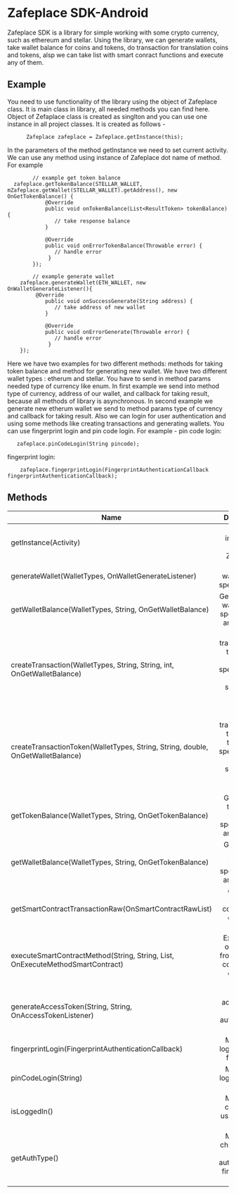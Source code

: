 # Zafeplace  SDK-Android

 Zafeplace  SDK is a library for simple working with some crypto currency, such as ethereum and stellar. Using the library, we can
 generate wallets, take wallet balance for coins and tokens, do transaction for translation coins and tokens, alsp we can take list with smart conract functions and 
 execute any of them. 
 
 Example
 -------
 
 You need to use functionality of the library using the object of Zafeplace class. It is main class in library, all needed methods you
 can find here. Object of Zefaplace class is created as singlton and you can use one instance in all project classes. It is created as follows - 
 
          Zafeplace zafeplace = Zafeplace.getInstance(this);
 In the parameters of the method getInstance we need to set current activity.
 We can use any method using instance of Zafeplace dot name of method. For example 
                
            // example get token balance
      zafeplace.getTokenBalance(STELLAR_WALLET, mZafeplace.getWallet(STELLAR_WALLET).getAddress(), new OnGetTokenBalance() {
                @Override
                public void onTokenBalance(List<ResultToken> tokenBalance) {
                   // take response balance 
                }

                @Override
                public void onErrorTokenBalance(Throwable error) {
                   // handle error 
                 }
            });
            
            // example generate wallet
        zafeplace.generateWallet(ETH_WALLET, new OnWalletGenerateListener(){
             @Override
                public void onSuccessGenerate(String address) {
                   // take address of new wallet
                }

                @Override
                public void onErrorGenerate(Throwable error) {
                   // handle error 
                 }
        });
  Here we have two examples for two different methods: methods for taking token balance and method for generating new wallet. We have two different wallet types
  : etherum and stellar. You have to send in method params needed type of currency like enum.
  In first example we send into method type of currency, address of our wallet, and callback for taking result, because all methods of library is asynchronous.
  In second example we generate new etherum wallet we send to method params type of currency and callback for taking result.
  Also we can login for user authentication and using some methods like creating transactions and generating wallets.
  You can use fingerprint login and pin code login. For example - pin code login:
      
       zafeplace.pinCodeLogin(String pincode);
   fingerprint login:
   
        zafeplace.fingerprintLogin(FingerprintAuthenticationCallback fingerprintAuthenticationCallback);
             
       
  
  Methods
  -------
  
| Name        | Description           | 
| ------------- |:-------------:| 
|  getInstance(Activity)     |  Create instance of class Zafeplace.  | 
| generateWallet(WalletTypes, OnWalletGenerateListener) | Generate wallet for the specified type. | 
| getWalletBalance(WalletTypes, String, OnGetWalletBalance) | Get balance of wallet for the specified type and address |
| createTransaction(WalletTypes, String, String, int, OnGetWalletBalance) | Create transaction for translation coins for specified type, address sender and address recipient |
| createTransactionToken(WalletTypes, String, String, double, OnGetWalletBalance) | Create transaction for translation tokens for specified type, address sender and address recipient |
| getTokenBalance(WalletTypes, String, OnGetTokenBalance) | Get balance tokens for wallet for  specified type and address |
| getWalletBalance(WalletTypes, String, OnGetTokenBalance) |  Get balance coins for wallet for  specified type and address |
| getSmartContractTransactionRaw(OnSmartContractRawList) |  Get list of smart contracts for ethereum currency |
| executeSmartContractMethod(String, String, List<MethodParamsSmart>, OnExecuteMethodSmartContract) | Execute one of methods from list smart contracts for ethereum currency |
| generateAccessToken(String, String, OnAccessTokenListener) | Generate access token for authentication user  |
| fingerprintLogin(FingerprintAuthenticationCallback) | Method for login user with fingerprint |
| pinCodeLogin(String) |  Method for login user with pin code |
|isLoggedIn()| Method for checking is user is signed in |
| getAuthType() |  Method for checking type of authentication, fingerprint or pin code |
